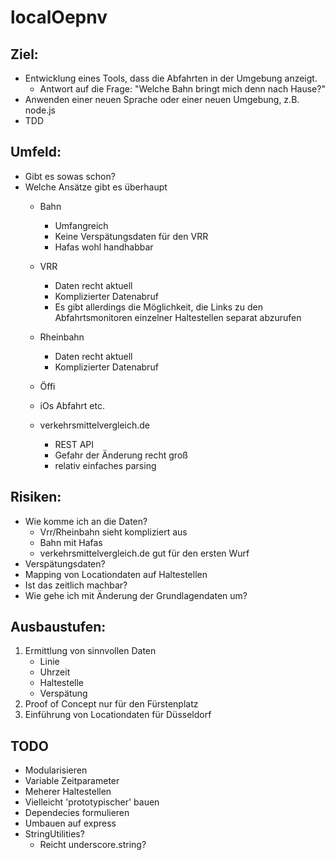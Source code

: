 localOepnv
==========

Ziel:
----
* Entwicklung eines Tools, dass die Abfahrten in der Umgebung anzeigt.
	* Antwort auf die Frage: "Welche Bahn bringt mich denn nach Hause?"
* Anwenden einer neuen Sprache oder einer neuen Umgebung, z.B. node.js
* TDD 

Umfeld:
------
* Gibt es sowas schon?
* Welche Ansätze gibt es überhaupt
	* Bahn
		* Umfangreich
		* Keine Verspätungsdaten für den VRR
		* Hafas wohl handhabbar
	* VRR
		* Daten recht aktuell
		* Komplizierter Datenabruf
		* Es gibt allerdings die Möglichkeit, die Links zu den Abfahrtsmonitoren einzelner Haltestellen separat abzurufen
	* Rheinbahn
		* Daten recht aktuell
		* Komplizierter Datenabruf
	* Öffi
	* iOs Abfahrt etc.

	* verkehrsmittelvergleich.de
		* REST API 
		* Gefahr der Änderung recht groß
		* relativ einfaches parsing 

Risiken:
--------
* Wie komme ich an die Daten?
	* Vrr/Rheinbahn sieht kompliziert aus
	* Bahn mit Hafas
	* verkehrsmittelvergleich.de gut für den ersten Wurf
* Verspätungsdaten?
* Mapping von Locationdaten auf Haltestellen
* Ist das zeitlich machbar?
* Wie gehe ich mit Änderung der Grundlagendaten um?

Ausbaustufen:
-------------
1. Ermittlung von sinnvollen Daten
	- Linie
	- Uhrzeit
	- Haltestelle
	- Verspätung
2. Proof of Concept nur für den Fürstenplatz
3. Einführung von Locationdaten für Düsseldorf


TODO
----
* Modularisieren
* Variable Zeitparameter
* Meherer Haltestellen
* Vielleicht 'prototypischer' bauen
* Dependecies formulieren
* Umbauen auf express
* StringUtilities?
	* Reicht underscore.string?


